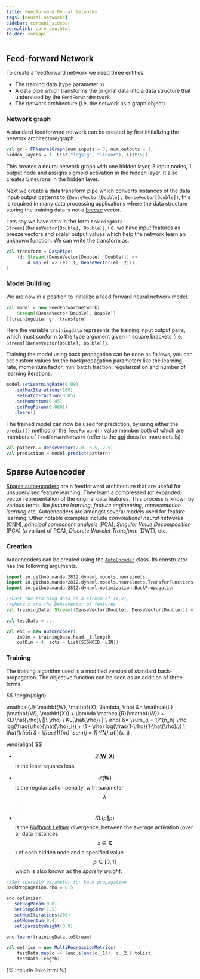 ```yaml
---
title: Feedforward Neural Networks
tags: [neural_networks]
sidebar: coreapi_sidebar
permalink: core_ann.html
folder: coreapi
---
```


## Feed-forward Network

To create a feedforward network we need three entities.

* The training data (type parameter `D`)
* A data pipe which transforms the original data into a data structure that understood by the `FeedForwardNetwork`
* The network architecture (i.e. the network as a graph object)


### Network graph

A standard feedforward network can be created by first initializing the network architecture/graph.

```scala
val gr = FFNeuralGraph(num_inputs = 3, num_outputs = 1,
hidden_layers = 1, List("logsig", "linear"), List(5))
```

This creates a neural network graph with one hidden layer, 3 input nodes, 1 output node and assigns sigmoid activation in the hidden layer. It also creates 5 neurons in the hidden layer.

Next we create a data transform pipe which converts instances of the data input-output patterns to `(DenseVector[Double], DenseVector[Double])`, this is required in many data processing applications where the data structure storing the training data is not a [breeze](https://github.com/scalanlp/breeze) vector.

Lets say we have data in the form `trainingdata: Stream[(DenseVector[Double], Double)]`, i.e. we have input features as breeze vectors and scalar output values which help the network learn an unknown function. We can write the transform as.

```scala
val transform = DataPipe(
	(d: Stream[(DenseVector[Double], Double)]) =>
		d.map(el => (el._1, DenseVector(el._2)))
)
```

### Model Building

We are now in a position to initialize a feed forward neural network model.

```scala
val model = new FeedForwardNetwork[
	Stream[(DenseVector[Double], Double)]
](trainingdata, gr, transform)
```

Here the variable `trainingdata` represents the training input output pairs, which must conform to the type argument given in square brackets (i.e. `Stream[(DenseVector[Double], Double)]`).

Training the model using back propagation can be done as follows, you can set custom values for the backpropagation parameters like the learning rate, momentum factor, mini batch fraction, regularization and number of learning iterations.

```scala
model.setLearningRate(0.09)
   .setMaxIterations(100)
   .setBatchFraction(0.85)
   .setMomentum(0.45)
   .setRegParam(0.0001)
   .learn()
```

The trained model can now be used for prediction, by using either the `predict()` method or the `feedForward()` value member both of which are members of `FeedForwardNetwork` (refer to the [api]({{site.apiurl}}/dynaml-core/index.html#io.github.mandar2812.dynaml.models.neuralnets.FeedForwardNetwork) docs for more details).

```scala
val pattern = DenseVector(2.0, 3.5, 2.5)
val prediction = model.predict(pattern)
```

## Sparse Autoencoder

[Sparse autoencoders](https://web.stanford.edu/class/cs294a/sparseAutoencoder.pdf) are a feedforward architecture that are useful for unsupervised feature learning. They learn a compressed (or expanded) vector representation of the original data features. This process is known by various terms like _feature learning_, _feature engineering_, _representation learning_ etc. Autoencoders are amongst several models used for feature learning. Other notable examples include _convolutional neural networks_ (CNN), _principal component analysis_ (PCA), _Singular Value Decomposition_ (PCA) (a variant of  PCA), _Discrete Wavelet Transform_ (DWT), etc.

### Creation

Autoencoders can be created using the [```AutoEncoder```]({{site.apiurl}}/dynaml-core/index.html#io.github.mandar2812.dynaml.models.neuralnets.AutoEncoder) class. Its constructor has the following arguments.


```scala
import io.github.mandar2812.dynaml.models.neuralnets._
import io.github.mandar2812.dynaml.models.neuralnets.TransferFunctions._
import io.github.mandar2812.dynaml.optimization.BackPropagation

//Cast the training data as a stream of (x,x),
//where x are the DenseVector of features
val trainingData: Stream[(DenseVector[Double], DenseVector[Double])] = ...

val testData = ...

val enc = new AutoEncoder(
	inDim = trainingData.head._1.length,
	outDim = 4, acts = List(SIGMOID, LIN))
```

### Training

The training algorithm used is a modified version of standard back-propagation. The objective function can be seen as an addition of three terms.

$$
\begin{align}

\mathcal{J}(\mathbf{W}, \mathbf{X}; \lambda, \rho) &= \mathcal{L}(\mathbf{W}, \mathbf{X}) + \lambda \mathcal{R}(\mathbf{W}) + KL(\hat{\rho}\ ||\ \rho) \\
KL(\hat{\rho}\ ||\ \rho) &= \sum_{i = 1}^{n_h} \rho log(\frac{\rho}{\hat{\rho}_i}) + (1 - \rho) log(\frac{1-\rho}{1-\hat{\rho}_i}) \\
\hat{\rho}_i &= \frac{1}{m} \sum_{j = 1}^{N} a_{i}(x_j)

\end{align}
$$  

* $$\mathcal{L}(\mathbf{W}, \mathbf{X})$$ is the least squares loss.

* $$\mathcal{R}(\mathbf{W})$$ is the regularization penalty, with parameter $$\lambda$$.

* $$KL(\hat{\rho} \| \rho)$$ is the [_Kullback Leibler_](https://en.wikipedia.org/wiki/Kullback–Leibler_divergence) divergence, between the average activation (over all data instances $$x \in \mathbf{X}$$) of each hidden node and a specified value $$\rho \in [0,1]$$ which is also known as the _sparsity weight_.

```scala
//Set sparsity parameter for back propagation
BackPropagation.rho = 0.5

enc.optimizer
  .setRegParam(0.0)
  .setStepSize(1.5)
  .setNumIterations(200)
  .setMomentum(0.4)
  .setSparsityWeight(0.9)

enc.learn(trainingData.toStream)

val metrics = new MultiRegressionMetrics(
	testData.map(c => (enc.i(enc(c._1)), c._2)).toList,
	testData.length)

```

{% include links.html %}
